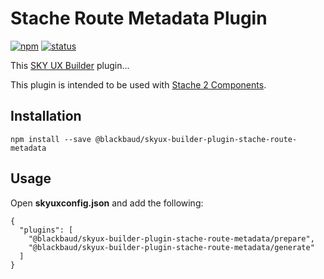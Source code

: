 # Stache Route Metadata Plugin

[![npm](https://img.shields.io/npm/v/@blackbaud/skyux-builder-plugin-stache-route-metadata.svg)](https://www.npmjs.com/package/@blackbaud/skyux-builder-plugin-stache-route-metadata)
[![status](https://travis-ci.org/blackbaud/skyux-builder-plugin-stache-route-metadata.svg?branch=master)](https://travis-ci.org/blackbaud/skyux-builder-plugin-stache-route-metadata)

This [SKY UX Builder](https://github.com/blackbaud/skyux-builder) plugin...

This plugin is intended to be used with [Stache 2 Components](https://github.com/blackbaud/stache2).

## Installation

```
npm install --save @blackbaud/skyux-builder-plugin-stache-route-metadata
```

## Usage

Open **skyuxconfig.json** and add the following:

```
{
  "plugins": [
    "@blackbaud/skyux-builder-plugin-stache-route-metadata/prepare",
    "@blackbaud/skyux-builder-plugin-stache-route-metadata/generate"
  ]
}
```
